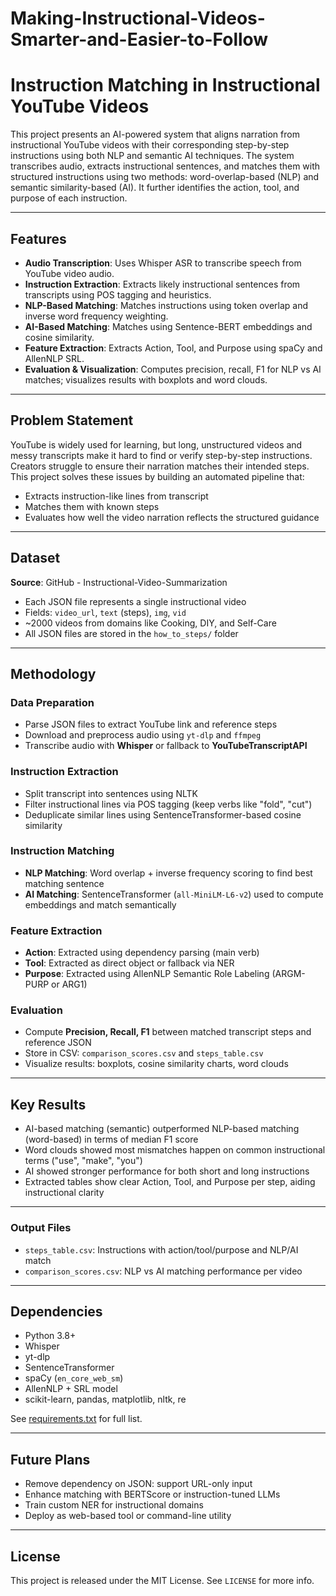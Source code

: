 # Making-Instructional-Videos-Smarter-and-Easier-to-Follow
# Instruction Matching in Instructional YouTube Videos

This project presents an AI-powered system that aligns narration from instructional YouTube videos with their corresponding step-by-step instructions using both NLP and semantic AI techniques. The system transcribes audio, extracts instructional sentences, and matches them with structured instructions using two methods: word-overlap-based (NLP) and semantic similarity-based (AI). It further identifies the action, tool, and purpose of each instruction.

---

## Features

* **Audio Transcription**: Uses Whisper ASR to transcribe speech from YouTube video audio.
* **Instruction Extraction**: Extracts likely instructional sentences from transcripts using POS tagging and heuristics.
* **NLP-Based Matching**: Matches instructions using token overlap and inverse word frequency weighting.
* **AI-Based Matching**: Matches using Sentence-BERT embeddings and cosine similarity.
* **Feature Extraction**: Extracts Action, Tool, and Purpose using spaCy and AllenNLP SRL.
* **Evaluation & Visualization**: Computes precision, recall, F1 for NLP vs AI matches; visualizes results with boxplots and word clouds.

---

## Problem Statement

YouTube is widely used for learning, but long, unstructured videos and messy transcripts make it hard to find or verify step-by-step instructions. Creators struggle to ensure their narration matches their intended steps. This project solves these issues by building an automated pipeline that:

* Extracts instruction-like lines from transcript
* Matches them with known steps
* Evaluates how well the video narration reflects the structured guidance

---

## Dataset

**Source**: GitHub - Instructional-Video-Summarization

* Each JSON file represents a single instructional video
* Fields: `video_url`, `text` (steps), `img`, `vid`
* \~2000 videos from domains like Cooking, DIY, and Self-Care
* All JSON files are stored in the `how_to_steps/` folder

---

## Methodology

### Data Preparation

* Parse JSON files to extract YouTube link and reference steps
* Download and preprocess audio using `yt-dlp` and `ffmpeg`
* Transcribe audio with **Whisper** or fallback to **YouTubeTranscriptAPI**

### Instruction Extraction

* Split transcript into sentences using NLTK
* Filter instructional lines via POS tagging (keep verbs like "fold", "cut")
* Deduplicate similar lines using SentenceTransformer-based cosine similarity

### Instruction Matching

* **NLP Matching**: Word overlap + inverse frequency scoring to find best matching sentence
* **AI Matching**: SentenceTransformer (`all-MiniLM-L6-v2`) used to compute embeddings and match semantically

### Feature Extraction

* **Action**: Extracted using dependency parsing (main verb)
* **Tool**: Extracted as direct object or fallback via NER
* **Purpose**: Extracted using AllenNLP Semantic Role Labeling (ARGM-PURP or ARG1)

### Evaluation

* Compute **Precision, Recall, F1** between matched transcript steps and reference JSON
* Store in CSV: `comparison_scores.csv` and `steps_table.csv`
* Visualize results: boxplots, cosine similarity charts, word clouds

---

## Key Results

* AI-based matching (semantic) outperformed NLP-based matching (word-based) in terms of median F1 score
* Word clouds showed most mismatches happen on common instructional terms ("use", "make", "you")
* AI showed stronger performance for both short and long instructions
* Extracted tables show clear Action, Tool, and Purpose per step, aiding instructional clarity

---

### Output Files

* `steps_table.csv`: Instructions with action/tool/purpose and NLP/AI match
* `comparison_scores.csv`: NLP vs AI matching performance per video

---

## Dependencies

* Python 3.8+
* Whisper
* yt-dlp
* SentenceTransformer
* spaCy (`en_core_web_sm`)
* AllenNLP + SRL model
* scikit-learn, pandas, matplotlib, nltk, re

See [requirements.txt](requirements.txt) for full list.

---

## Future Plans

* Remove dependency on JSON: support URL-only input
* Enhance matching with BERTScore or instruction-tuned LLMs
* Train custom NER for instructional domains
* Deploy as web-based tool or command-line utility

---

## License

This project is released under the MIT License. See `LICENSE` for more info.
